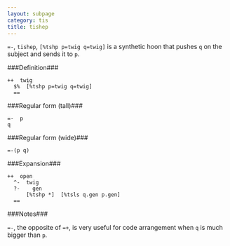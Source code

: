 ```yaml
---
layout: subpage
category: tis
title: tishep
---
```


`=-`, `tishep`, `[%tshp p=twig q=twig]` is a synthetic hoon that
pushes `q` on the subject and sends it to `p`.

###Definition###

    ++  twig  
      $%  [%tshp p=twig q=twig]
      ==

###Regular form (tall)###

    =-  p
    q

###Regular form (wide)###

    =-(p q)

###Expansion###
    
    ++  open
      ^-  twig
      ?-    gen
          [%tshp *]  [%tsls q.gen p.gen]
      ==

###Notes###

`=-`, the opposite of `=+`, is very useful for code arrangement
when `q` is much bigger than `p`.

